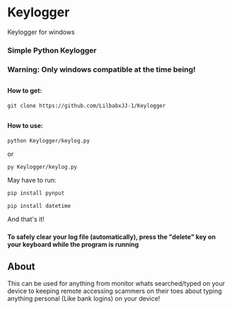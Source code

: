 # Keylogger
Keylogger for windows
### Simple Python Keylogger
### Warning: Only windows compatible at the time being!
##
#### How to get:
```
git clone https://github.com/LilbabxJJ-1/Keylogger
````
## 
#### How to use:
```
python Keylogger/keylog.py
```
or
```
py Keylogger/keylog.py
```
May have to run:
```python
pip install pynput
```
```
pip install datetime
```
And that's it!

###
#### To safely clear your log file (automatically), press the "delete" key on your keyboard while the program is running
##
## About
This can be used for anything from monitor whats searched/typed on your device to keeping remote accessing scammers on their toes about typing anything personal (Like bank logins) on your device! 
